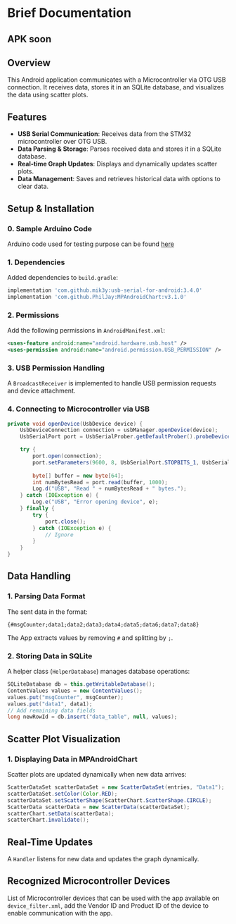 # Brief Documentation

## APK soon

## Overview
This Android application communicates with a Microcontroller via OTG USB connection. It receives data, stores it in an SQLite database, and visualizes the data using scatter plots.

## Features
- **USB Serial Communication**: Receives data from the STM32 microcontroller over OTG USB.
- **Data Parsing & Storage**: Parses received data and stores it in a SQLite database.
- **Real-time Graph Updates**: Displays and dynamically updates scatter plots.
- **Data Management**: Saves and retrieves historical data with options to clear data.

## Setup & Installation

### 0. Sample Arduino Code
Arduino code used for testing purpose can be found [here](https://github.com/Arsfake26/Arduino-test-code-for-portable-data-acquisition)

### 1. Dependencies
Added dependencies to `build.gradle`:
```gradle
implementation 'com.github.mik3y:usb-serial-for-android:3.4.0'
implementation 'com.github.PhilJay:MPAndroidChart:v3.1.0'
```

### 2. Permissions
Add the following permissions in `AndroidManifest.xml`:
```xml
<uses-feature android:name="android.hardware.usb.host" />
<uses-permission android:name="android.permission.USB_PERMISSION" />
```

### 3. USB Permission Handling
A `BroadcastReceiver` is implemented to handle USB permission requests and device attachment.

### 4. Connecting to Microcontroller via USB
```java
private void openDevice(UsbDevice device) {
    UsbDeviceConnection connection = usbManager.openDevice(device);
    UsbSerialPort port = UsbSerialProber.getDefaultProber().probeDevice(device).getPorts().get(0);

    try {
        port.open(connection);
        port.setParameters(9600, 8, UsbSerialPort.STOPBITS_1, UsbSerialPort.PARITY_NONE);
        
        byte[] buffer = new byte[64];
        int numBytesRead = port.read(buffer, 1000);
        Log.d("USB", "Read " + numBytesRead + " bytes.");
    } catch (IOException e) {
        Log.e("USB", "Error opening device", e);
    } finally {
        try {
            port.close();
        } catch (IOException e) {
            // Ignore
        }
    }
}
```

## Data Handling
### 1. Parsing Data Format
The sent data in the format:
```
{#msgCounter;data1;data2;data3;data4;data5;data6;data7;data8}
```
The App extracts values by removing `#` and splitting by `;`.

### 2. Storing Data in SQLite
A helper class (`HelperDatabase`) manages database operations:
```java
SQLiteDatabase db = this.getWritableDatabase();
ContentValues values = new ContentValues();
values.put("msgCounter", msgCounter);
values.put("data1", data1);
// Add remaining data fields
long newRowId = db.insert("data_table", null, values);
```

## Scatter Plot Visualization
### 1. Displaying Data in MPAndroidChart
Scatter plots are updated dynamically when new data arrives:
```java
ScatterDataSet scatterDataSet = new ScatterDataSet(entries, "Data1");
scatterDataSet.setColor(Color.RED);
scatterDataSet.setScatterShape(ScatterChart.ScatterShape.CIRCLE);
ScatterData scatterData = new ScatterData(scatterDataSet);
scatterChart.setData(scatterData);
scatterChart.invalidate();
```

## Real-Time Updates
A `Handler` listens for new data and updates the graph dynamically.

## Recognized Microcontroller Devices
List of Microcontroller devices that can be used with the app available on `device_filter.xml`, add the Vendor ID and Product ID of the device to enable communication with the app.
